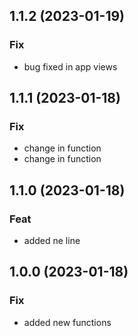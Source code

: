 ## 1.1.2 (2023-01-19)

### Fix

- bug fixed in app views

## 1.1.1 (2023-01-18)

### Fix

- change in function
- change in function

## 1.1.0 (2023-01-18)

### Feat

- added ne line

## 1.0.0 (2023-01-18)

### Fix

- added new functions
